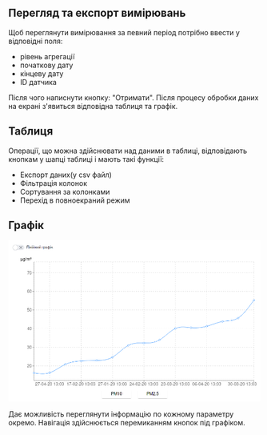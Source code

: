## Перегляд та експорт вимірювань

Щоб переглянути вимірювання за певний період потрібно ввести у відповідні поля:

 - рівень агрегації
 - початкову дату
 - кінцеву дату
 - ID датчика

Після чого написнути кнопку: "Отримати". Після процесу обробки даних на екрані з'явиться відповідна таблиця та графік. 

## Таблиця

Операції, що можна здійснювати над даними в таблиці, відповідають кнопкам у шапці таблиці і мають такі функції:

 - Експорт даних(у csv файл)
 - Фільтрація колонок
 - Сортування за колонками
 - Перехід в повноекраний режим

##  Графік

![graph](img/ui_graph.png)

Дає можливість переглянути інформацію по кожному параметру окремо. Навігація здійснюється перемиканням кнопок під графіком.

